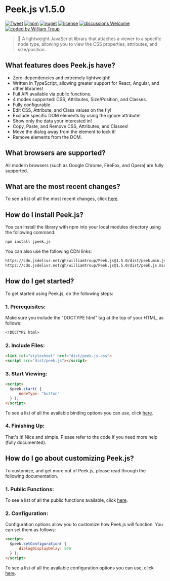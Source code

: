 # Peek.js v1.5.0

[![Tweet](https://img.shields.io/twitter/url/http/shields.io.svg?style=social)](https://twitter.com/intent/tweet?text=Peek.js%2C%20a%20free%20JavaScript%json%20converter&url=https://github.com/williamtroup/Peek.js&hashtags=javascript,element,property,viewer)
[![npm](https://img.shields.io/badge/npmjs-v1.5.0-blue)](https://www.npmjs.com/package/jpeek.js)
[![nuget](https://img.shields.io/badge/nuget-v1.5.0-purple)](https://www.nuget.org/packages/Peek.js/)
[![license](https://img.shields.io/badge/license-MIT-green)](https://github.com/williamtroup/Peek.js/blob/main/LICENSE.txt)
[![discussions Welcome](https://img.shields.io/badge/discussions-Welcome-red)](https://github.com/williamtroup/Peek.js/discussions)
[![coded by William Troup](https://img.shields.io/badge/coded_by-William_Troup-yellow)](https://william-troup.com/)

> 🐛 A lightweight JavaScript library that attaches a viewer to a specific node type, allowing you to view the CSS properties, attributes, and size/position.


## What features does Peek.js have?

- Zero-dependencies and extremely lightweight!
- Written in TypeScript, allowing greater support for React, Angular, and other libraries!
- Full API available via public functions.
- 4 modes supported:  CSS, Attributes, Size/Position, and Classes.
- Fully configurable.
- Edit CSS, Attribute, and Class values on the fly!
- Exclude specific DOM elements by using the ignore attribute!
- Show only the data your interested in!
- Copy, Paste, and Remove CSS, Attributes, and Classes!
- Move the dialog away from the element to lock it!
- Remove elements from the DOM.


## What browsers are supported?

All modern browsers (such as Google Chrome, FireFox, and Opera) are fully supported.


## What are the most recent changes?

To see a list of all the most recent changes, click [here](docs/CHANGE_LOG.md).


## How do I install Peek.js?

You can install the library with npm into your local modules directory using the following command:

```markdown
npm install jpeek.js
```

You can also use the following CDN links:

```markdown
https://cdn.jsdelivr.net/gh/williamtroup/Peek.js@1.5.0/dist/peek.min.js
https://cdn.jsdelivr.net/gh/williamtroup/Peek.js@1.5.0/dist/peek.js.min.css
```


## How do I get started?

To get started using Peek.js, do the following steps:

### 1. Prerequisites:

Make sure you include the "DOCTYPE html" tag at the top of your HTML, as follows:

```markdown
<!DOCTYPE html>
```

### 2. Include Files:

```markdown
<link rel="stylesheet" href="dist/peek.js.css">
<script src="dist/peek.js"></script>
```

### 3. Start Viewing:

```markdown
<script> 
  $peek.start( {
      nodeType: "button"
  } );
</script>
```

To see a list of all the available binding options you can use, click [here](docs/options/OPTIONS.md).

### 4. Finishing Up:

That's it! Nice and simple. Please refer to the code if you need more help (fully documented).


## How do I go about customizing Peek.js?

To customize, and get more out of Peek.js, please read through the following documentation.


### 1. Public Functions:

To see a list of all the public functions available, click [here](docs/PUBLIC_FUNCTIONS.md).


### 2. Configuration:

Configuration options allow you to customize how Peek.js will function.  You can set them as follows:

```markdown
<script> 
  $peek.setConfiguration( {
      dialogDisplayDelay: 500
  } );
</script>
```

To see a list of all the available configuration options you can use, click [here](docs/configuration/OPTIONS.md).